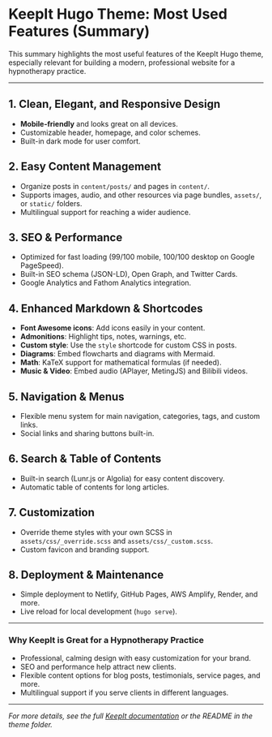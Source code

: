 # KeepIt Hugo Theme: Most Used Features (Summary)

This summary highlights the most useful features of the KeepIt Hugo theme, especially relevant for building a modern, professional website for a hypnotherapy practice.

---

## 1. Clean, Elegant, and Responsive Design
- **Mobile-friendly** and looks great on all devices.
- Customizable header, homepage, and color schemes.
- Built-in dark mode for user comfort.

## 2. Easy Content Management
- Organize posts in `content/posts/` and pages in `content/`.
- Supports images, audio, and other resources via page bundles, `assets/`, or `static/` folders.
- Multilingual support for reaching a wider audience.

## 3. SEO & Performance
- Optimized for fast loading (99/100 mobile, 100/100 desktop on Google PageSpeed).
- Built-in SEO schema (JSON-LD), Open Graph, and Twitter Cards.
- Google Analytics and Fathom Analytics integration.

## 4. Enhanced Markdown & Shortcodes
- **Font Awesome icons**: Add icons easily in your content.
- **Admonitions**: Highlight tips, notes, warnings, etc.
- **Custom style**: Use the `style` shortcode for custom CSS in posts.
- **Diagrams**: Embed flowcharts and diagrams with Mermaid.
- **Math**: KaTeX support for mathematical formulas (if needed).
- **Music & Video**: Embed audio (APlayer, MetingJS) and Bilibili videos.

## 5. Navigation & Menus
- Flexible menu system for main navigation, categories, tags, and custom links.
- Social links and sharing buttons built-in.

## 6. Search & Table of Contents
- Built-in search (Lunr.js or Algolia) for easy content discovery.
- Automatic table of contents for long articles.

## 7. Customization
- Override theme styles with your own SCSS in `assets/css/_override.scss` and `assets/css/_custom.scss`.
- Custom favicon and branding support.

## 8. Deployment & Maintenance
- Simple deployment to Netlify, GitHub Pages, AWS Amplify, Render, and more.
- Live reload for local development (`hugo serve`).

---

### Why KeepIt is Great for a Hypnotherapy Practice
- Professional, calming design with easy customization for your brand.
- SEO and performance help attract new clients.
- Flexible content options for blog posts, testimonials, service pages, and more.
- Multilingual support if you serve clients in different languages.

---

*For more details, see the full [KeepIt documentation](https://suspicious-archimedes-ab369d.netlify.app/categories/documentation/) or the README in the theme folder.* 